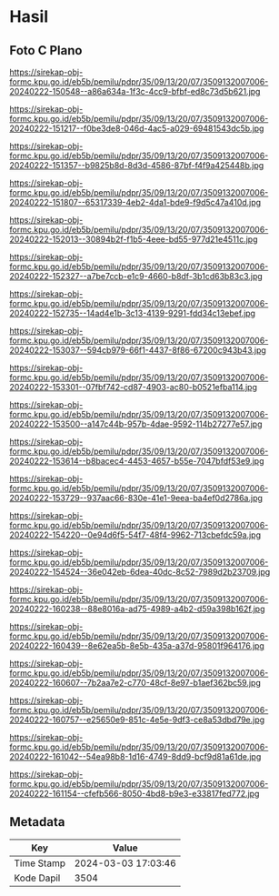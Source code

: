 # Hasil

## Foto C Plano

https://sirekap-obj-formc.kpu.go.id/eb5b/pemilu/pdpr/35/09/13/20/07/3509132007006-20240222-150548--a86a634a-1f3c-4cc9-bfbf-ed8c73d5b621.jpg

https://sirekap-obj-formc.kpu.go.id/eb5b/pemilu/pdpr/35/09/13/20/07/3509132007006-20240222-151217--f0be3de8-046d-4ac5-a029-69481543dc5b.jpg

https://sirekap-obj-formc.kpu.go.id/eb5b/pemilu/pdpr/35/09/13/20/07/3509132007006-20240222-151357--b9825b8d-8d3d-4586-87bf-f4f9a425448b.jpg

https://sirekap-obj-formc.kpu.go.id/eb5b/pemilu/pdpr/35/09/13/20/07/3509132007006-20240222-151807--65317339-4eb2-4da1-bde9-f9d5c47a410d.jpg

https://sirekap-obj-formc.kpu.go.id/eb5b/pemilu/pdpr/35/09/13/20/07/3509132007006-20240222-152013--30894b2f-f1b5-4eee-bd55-977d21e4511c.jpg

https://sirekap-obj-formc.kpu.go.id/eb5b/pemilu/pdpr/35/09/13/20/07/3509132007006-20240222-152327--a7be7ccb-e1c9-4660-b8df-3b1cd63b83c3.jpg

https://sirekap-obj-formc.kpu.go.id/eb5b/pemilu/pdpr/35/09/13/20/07/3509132007006-20240222-152735--14ad4e1b-3c13-4139-9291-fdd34c13ebef.jpg

https://sirekap-obj-formc.kpu.go.id/eb5b/pemilu/pdpr/35/09/13/20/07/3509132007006-20240222-153037--594cb979-66f1-4437-8f86-67200c943b43.jpg

https://sirekap-obj-formc.kpu.go.id/eb5b/pemilu/pdpr/35/09/13/20/07/3509132007006-20240222-153301--07fbf742-cd87-4903-ac80-b0521efba114.jpg

https://sirekap-obj-formc.kpu.go.id/eb5b/pemilu/pdpr/35/09/13/20/07/3509132007006-20240222-153500--a147c44b-957b-4dae-9592-114b27277e57.jpg

https://sirekap-obj-formc.kpu.go.id/eb5b/pemilu/pdpr/35/09/13/20/07/3509132007006-20240222-153614--b8bacec4-4453-4657-b55e-7047bfdf53e9.jpg

https://sirekap-obj-formc.kpu.go.id/eb5b/pemilu/pdpr/35/09/13/20/07/3509132007006-20240222-153729--937aac66-830e-41e1-9eea-ba4ef0d2786a.jpg

https://sirekap-obj-formc.kpu.go.id/eb5b/pemilu/pdpr/35/09/13/20/07/3509132007006-20240222-154220--0e94d6f5-54f7-48f4-9962-713cbefdc59a.jpg

https://sirekap-obj-formc.kpu.go.id/eb5b/pemilu/pdpr/35/09/13/20/07/3509132007006-20240222-154524--36e042eb-6dea-40dc-8c52-7989d2b23709.jpg

https://sirekap-obj-formc.kpu.go.id/eb5b/pemilu/pdpr/35/09/13/20/07/3509132007006-20240222-160238--88e8016a-ad75-4989-a4b2-d59a398b162f.jpg

https://sirekap-obj-formc.kpu.go.id/eb5b/pemilu/pdpr/35/09/13/20/07/3509132007006-20240222-160439--8e62ea5b-8e5b-435a-a37d-95801f964176.jpg

https://sirekap-obj-formc.kpu.go.id/eb5b/pemilu/pdpr/35/09/13/20/07/3509132007006-20240222-160607--7b2aa7e2-c770-48cf-8e97-b1aef362bc59.jpg

https://sirekap-obj-formc.kpu.go.id/eb5b/pemilu/pdpr/35/09/13/20/07/3509132007006-20240222-160757--e25650e9-851c-4e5e-9df3-ce8a53dbd79e.jpg

https://sirekap-obj-formc.kpu.go.id/eb5b/pemilu/pdpr/35/09/13/20/07/3509132007006-20240222-161042--54ea98b8-1d16-4749-8dd9-bcf9d81a61de.jpg

https://sirekap-obj-formc.kpu.go.id/eb5b/pemilu/pdpr/35/09/13/20/07/3509132007006-20240222-161154--cfefb566-8050-4bd8-b9e3-e33817fed772.jpg


## Metadata

| Key        | Value               |
| ---------- | ------------------- |
| Time Stamp | 2024-03-03 17:03:46 |
| Kode Dapil | 3504                |



